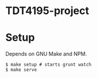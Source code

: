# TDT4195-project

# Setup

Depends on GNU Make and NPM.

    $ make setup # starts grunt watch
    $ make serve
